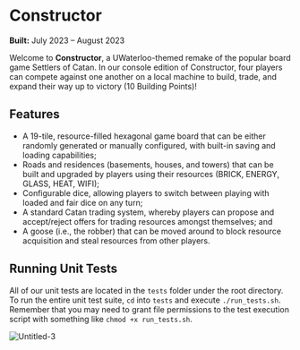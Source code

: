 # Constructor
**Built:** July 2023 – August 2023

Welcome to **Constructor**, a UWaterloo-themed remake of the popular board game Settlers of Catan. In our console edition of Constructor, four players can compete against one another on a local machine to build, trade, and expand their way up to victory (10 Building Points)!

## Features
- A 19-tile, resource-filled hexagonal game board that can be either randomly generated or manually configured, with built-in saving and loading capabilities;
- Roads and residences (basements, houses, and towers) that can be built and upgraded by players using their resources (BRICK, ENERGY, GLASS, HEAT, WIFI);
- Configurable dice, allowing players to switch between playing with loaded and fair dice on any turn;
- A standard Catan trading system, whereby players can propose and accept/reject offers for trading resources amongst themselves; and
- A goose (i.e., the robber) that can be moved around to block resource acquisition and steal resources from other players.

## Running Unit Tests
All of our unit tests are located in the `tests` folder under the root directory. To run the entire unit test suite, `cd` into `tests` and execute `./run_tests.sh`.
Remember that you may need to grant file permissions to the test execution script with something like `chmod +x run_tests.sh`.

![Untitled-3](https://github.com/TripleSteak/Constructor/assets/24597462/22054c95-9a62-4344-a493-04b603e6d80a)
